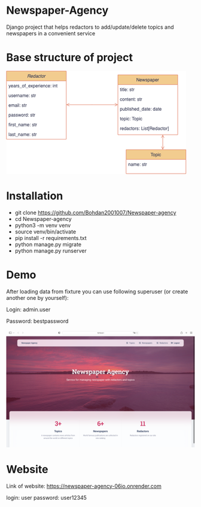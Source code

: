 # Newspaper-Agency
Django project that helps redactors to add/update/delete topics and newspapers in a convenient service
# Base structure of project 
![Base structure](https://github.com/Bohdan2001007/Newspaper-agency/blob/main/drawio.png)
# Installation
- git clone https://github.com/Bohdan2001007/Newspaper-agency
- cd Newspaper-agency
- python3 -m venv venv
- source venv/bin/activate
- pip install -r requirements.txt
- python manage.py migrate
- python manage.py runserver
# Demo
After loading data from fixture you can use following superuser (or create another one by yourself):

Login: admin.user

Password: bestpassword

![Landing page](https://github.com/Bohdan2001007/Newspaper-agency/blob/main/Landing%20page.png)

# Website
Link of website: https://newspaper-agency-06io.onrender.com

login: user
password: user12345
